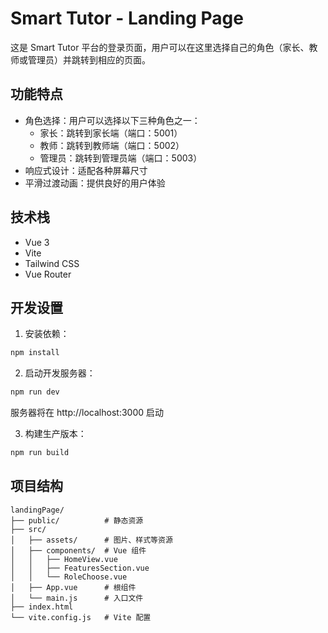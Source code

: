 # Smart Tutor - Landing Page

这是 Smart Tutor 平台的登录页面，用户可以在这里选择自己的角色（家长、教师或管理员）并跳转到相应的页面。

## 功能特点

- 角色选择：用户可以选择以下三种角色之一：
  - 家长：跳转到家长端（端口：5001）
  - 教师：跳转到教师端（端口：5002）
  - 管理员：跳转到管理员端（端口：5003）
- 响应式设计：适配各种屏幕尺寸
- 平滑过渡动画：提供良好的用户体验

## 技术栈

- Vue 3
- Vite
- Tailwind CSS
- Vue Router

## 开发设置

1. 安装依赖：
```bash
npm install
```

2. 启动开发服务器：
```bash
npm run dev
```
服务器将在 http://localhost:3000 启动

3. 构建生产版本：
```bash
npm run build
```

## 项目结构

```
landingPage/
├── public/          # 静态资源
├── src/
│   ├── assets/      # 图片、样式等资源
│   ├── components/  # Vue 组件
│   │   ├── HomeView.vue
│   │   ├── FeaturesSection.vue
│   │   └── RoleChoose.vue
│   ├── App.vue      # 根组件
│   └── main.js      # 入口文件
├── index.html
└── vite.config.js   # Vite 配置
